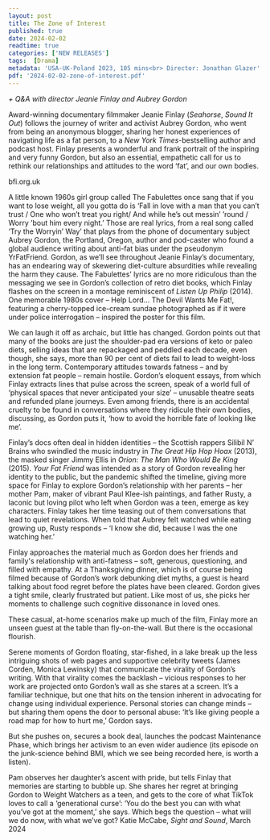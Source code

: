 ```yaml
---
layout: post
title: The Zone of Interest
published: true
date: 2024-02-02
readtime: true
categories: ['NEW RELEASES']
tags:  [Drama]
metadata: 'USA-UK-Poland 2023, 105 mins<br> Director: Jonathan Glazer'
pdf: '2024-02-02-zone-of-interest.pdf'
---
```



_+ Q&A with director Jeanie Finlay and Aubrey Gordon_

Award-winning documentary filmmaker Jeanie Finlay (_Seahorse_, _Sound It Out_) follows the journey of writer and activist Aubrey Gordon, who went from being an anonymous blogger, sharing her honest experiences of navigating life as a fat person, to a _New York Times_-bestselling author and podcast host. Finlay presents a wonderful and frank portrait of the inspiring and very funny Gordon, but also an essential, empathetic call for us to rethink our relationships and attitudes to the word ‘fat’, and our own bodies.

bfi.org.uk

A little known 1960s girl group called The Fabulettes once sang that if you want to lose weight, all you gotta do is ‘Fall in love with a man that you can’t trust / One who won’t treat you right/ And while he’s out messin’ ’round / Worry ’bout him every night.’ Those are real lyrics, from a real song called ‘Try the Worryin’ Way’ that plays from the phone of documentary subject Aubrey Gordon, the Portland, Oregon, author and pod-caster who found a global audience writing about anti-fat bias under the pseudonym YrFatFriend. Gordon, as we’ll see throughout Jeanie Finlay’s documentary, has an endearing way of skewering diet-culture absurdities while revealing the harm they cause. The Fabulettes’ lyrics are no more ridiculous than the messaging we see in Gordon’s collection of retro diet books, which Finlay flashes on the screen in a montage reminiscent of _Listen Up Philip_ (2014). One memorable 1980s cover – Help Lord... The Devil Wants Me Fat!, featuring a cherry-topped ice-cream sundae photographed as if it were under police interrogation – inspired the poster for this film.

We can laugh it off as archaic, but little has changed. Gordon points out that many of the books are just the shoulder-pad era versions of keto or paleo diets, selling ideas that are repackaged and peddled each decade, even though, she says, more than 90 per cent of diets fail to lead to weight-loss in the long term. Contemporary attitudes towards fatness – and by extension fat people – remain hostile. Gordon’s eloquent essays, from which Finlay extracts lines that pulse across the screen, speak of a world full of ‘physical spaces that never anticipated your size’ – unusable theatre seats and refunded plane journeys. Even among friends, there is an accidental cruelty to be found in conversations where they ridicule their own bodies, discussing, as Gordon puts it, ‘how to avoid the horrible fate of looking like me’.

Finlay’s docs often deal in hidden identities – the Scottish rappers Silibil N’ Brains who swindled the music industry in _The Great Hip Hop Hoax_ (2013), the masked singer Jimmy Ellis in _Orion: The Man Who Would Be King_ (2015). _Your Fat Friend_ was intended as a story of Gordon revealing her identity to the public, but the pandemic shifted the timeline, giving more space for Finlay to explore Gordon’s relationship with her parents – her mother Pam, maker of vibrant Paul Klee-ish paintings, and father Rusty, a laconic but loving pilot who left when Gordon was a teen, emerge as key characters. Finlay takes her time teasing out of them conversations that lead to quiet revelations. When told that Aubrey felt watched while eating growing up, Rusty responds – ‘I know she did, because I was the one watching her.’

Finlay approaches the material much as Gordon does her friends and family's relationship with anti-fatness – soft, generous, questioning, and filled with empathy. At a Thanksgiving dinner, which is of course being filmed because of Gordon’s work debunking diet myths, a guest is heard talking about food regret before the plates have been cleared. Gordon gives a tight smile, clearly frustrated but patient. Like most of us, she picks her moments to challenge such cognitive dissonance in loved ones.

These casual, at-home scenarios make up much of the film, Finlay more an unseen guest at the table than fly-on-the-wall. But there is the occasional flourish.

Serene moments of Gordon floating, star-fished, in a lake break up the less intriguing shots of web pages and supportive celebrity tweets (James Corden, Monica Lewinsky) that communicate the virality of Gordon’s writing. With that virality comes the backlash – vicious responses to her work are projected onto Gordon’s wall as she stares at a screen. It’s a familiar technique, but one that hits on the tension inherent in advocating for change using individual experience. Personal stories can change minds – but sharing them opens the door to personal abuse: ‘It’s like giving people a road map for how to hurt me,’ Gordon says.

But she pushes on, secures a book deal, launches the podcast Maintenance Phase, which brings her activism to an even wider audience (its episode on the junk-science behind BMI, which we see being recorded here, is worth a listen).

Pam observes her daughter’s ascent with pride, but tells Finlay that memories are starting to bubble up. She shares her regret at bringing Gordon to Weight Watchers as a teen, and gets to the core of what TikTok loves to call a ‘generational curse’: ‘You do the best you can with what you’ve got at the moment,’ she says. Which begs the question – what will we do now, with what we’ve got?
Katie McCabe, _Sight and Sound_, March 2024
<!--stackedit_data:
eyJoaXN0b3J5IjpbLTE5NDU3MjkyMjEsMjQ1MzEyMjczXX0=
-->